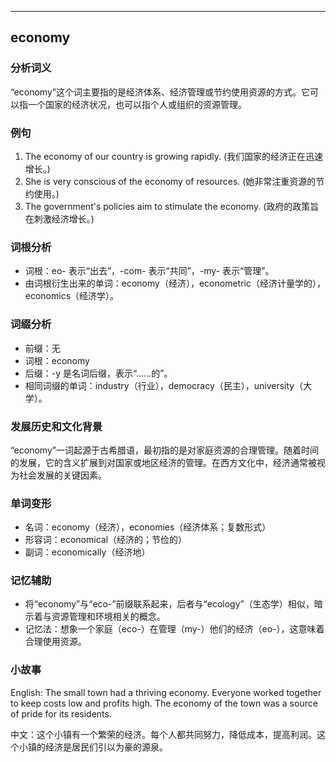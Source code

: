 
---------------
## economy
### 分析词义
“economy”这个词主要指的是经济体系、经济管理或节约使用资源的方式。它可以指一个国家的经济状况，也可以指个人或组织的资源管理。

### 例句
1. The economy of our country is growing rapidly. (我们国家的经济正在迅速增长。)
2. She is very conscious of the economy of resources. (她非常注重资源的节约使用。)
3. The government's policies aim to stimulate the economy. (政府的政策旨在刺激经济增长。)

### 词根分析
- 词根：eo- 表示“出去”，-com- 表示“共同”，-my- 表示“管理”。
- 由词根衍生出来的单词：economy（经济），econometric（经济计量学的），economics（经济学）。

### 词缀分析
- 前缀：无
- 词根：economy
- 后缀：-y 是名词后缀，表示“……的”。
- 相同词缀的单词：industry（行业），democracy（民主），university（大学）。

### 发展历史和文化背景
“economy”一词起源于古希腊语，最初指的是对家庭资源的合理管理。随着时间的发展，它的含义扩展到对国家或地区经济的管理。在西方文化中，经济通常被视为社会发展的关键因素。

### 单词变形
- 名词：economy（经济），economies（经济体系；复数形式）
- 形容词：economical（经济的；节俭的）
- 副词：economically（经济地）

### 记忆辅助
- 将“economy”与“eco-”前缀联系起来，后者与“ecology”（生态学）相似，暗示着与资源管理和环境相关的概念。
- 记忆法：想象一个家庭（eco-）在管理（my-）他们的经济（eo-），这意味着合理使用资源。

### 小故事
English: The small town had a thriving economy. Everyone worked together to keep costs low and profits high. The economy of the town was a source of pride for its residents.

中文：这个小镇有一个繁荣的经济。每个人都共同努力，降低成本，提高利润。这个小镇的经济是居民们引以为豪的源泉。

